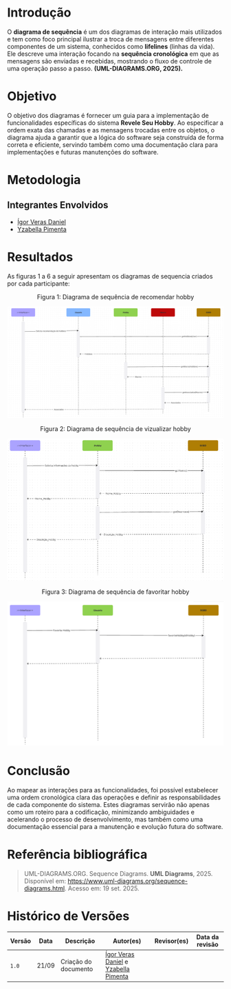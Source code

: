 # Introdução

O **diagrama de sequência** é um dos diagramas de interação mais utilizados e tem como foco principal ilustrar a troca de mensagens entre diferentes componentes de um sistema, conhecidos como **lifelines** (linhas da vida). Ele descreve uma interação focando na **sequência cronológica** em que as mensagens são enviadas e recebidas, mostrando o fluxo de controle de uma operação passo a passo. **(UML-DIAGRAMS.ORG, 2025).**

# Objetivo

O objetivo dos diagramas é fornecer um guia para a implementação de funcionalidades específicas do sistema **Revele Seu Hobby**. Ao especificar a ordem exata das chamadas e as mensagens trocadas entre os objetos, o diagrama ajuda a garantir que a lógica do software seja construída de forma correta e eficiente, servindo também como uma documentação clara para implementações e futuras manutenções do software.

# Metodologia  

## Integrantes Envolvidos

- [Ígor Veras Daniel](https://github.com/igorvdaniel)
- [Yzabella Pimenta](https://github.com/redjsun)

# Resultados

As figuras 1 a 6 a seguir apresentam os diagramas de sequencia criados por cada participante:

<p align="center">Figura 1: Diagrama de sequência de recomendar hobby</p>

![Diagrama_Sequencia_Recomendar_Hobby](../assets/Diagrama_Sequencia_Recomendar_Hobby.png)

<p align="center">Figura 2: Diagrama de sequência de vizualizar hobby</p>

![Diagrama_Sequencia_Vizualizar_Hobby](../assets/Diagrama_Sequencia_Vizualizar_Hobby.png)

<p align="center">Figura 3: Diagrama de sequência de favoritar hobby</p>

![Diagrama_Sequencia_Favoritar_Hobby](../assets/Diagrama_Sequencia_Favoritar_Hobby.png)


# Conclusão

Ao mapear as interações para as funcionalidades, foi possível estabelecer uma ordem cronológica clara das operações e definir as responsabilidades de cada componente do sistema. Estes diagramas servirão não apenas como um roteiro para a codificação, minimizando ambiguidades e acelerando o processo de desenvolvimento, mas também como uma documentação essencial para a manutenção e evolução futura do software.

# Referência bibliográfica

> UML-DIAGRAMS.ORG. Sequence Diagrams. **UML Diagrams**, 2025. Disponível em: https://www.uml-diagrams.org/sequence-diagrams.html. Acesso em: 19 set. 2025.

# Histórico de Versões

| Versão | Data       | Descrição                    | Autor(es)        | Revisor(es)         | Data da revisão |
|--------|------------|------------------------------|------------------|---------------------|---------------------|  
| `1.0` |  21/09    | Criação do documento | [Ígor Veras Daniel](https://github.com/igorvdaniel)  e [Yzabella Pimenta](https://github.com/redjsun) |   |   |